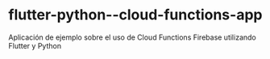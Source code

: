 # flutter-python--cloud-functions-app
Aplicación de ejemplo sobre el uso de Cloud Functions Firebase utilizando Flutter y Python
